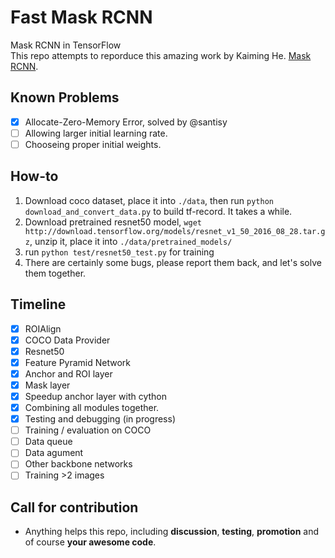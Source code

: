 # Fast Mask RCNN
Mask RCNN in TensorFlow  
This repo attempts to reporduce this amazing work by Kaiming He.
[Mask RCNN](https://arxiv.org/abs/1703.06870).

## Known Problems
- [x] Allocate-Zero-Memory Error, solved by @santisy
- [ ] Allowing larger initial learning rate. 
- [ ] Chooseing proper initial weights.
## How-to
1. Download coco dataset, place it into `./data`, then run `python download_and_convert_data.py` to build tf-record. It takes a while.
2. Download pretrained resnet50 model, `wget http://download.tensorflow.org/models/resnet_v1_50_2016_08_28.tar.gz`, unzip it, place it into `./data/pretrained_models/`
3. run `python test/resnet50_test.py` for training 
4. There are certainly some bugs, please report them back, and let's solve them together.
## Timeline
- [x] ROIAlign
- [x] COCO Data Provider
- [x] Resnet50
- [x] Feature Pyramid Network
- [x] Anchor and ROI layer
- [x] Mask layer
- [x] Speedup anchor layer with cython
- [x] Combining all modules together. 
- [x] Testing and debugging (in progress)
- [ ] Training / evaluation on COCO
- [ ] Data queue
- [ ] Data agument
- [ ] Other backbone networks
- [ ] Training >2 images

## Call for contribution
- Anything helps this repo, including **discussion**, **testing**, **promotion** and of course **your awesome code**. 
